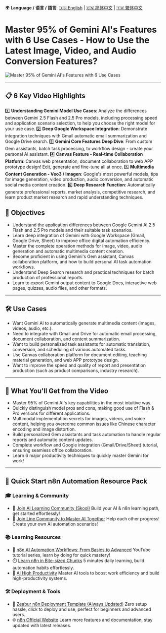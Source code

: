 🌍 **Language / 语言 / 語言**: [🇺🇸 English](./readme-en.md) | [🇨🇳 简体中文](./readme-cn.md) | [🇹🇼 繁体中文](./readme.md)

# Master 95% of Gemini AI's Features with 6 Use Cases - How to Use the Latest Image, Video, and Audio Conversion Features?

![Master 95% of Gemini AI's Features with 6 Use Cases](https://github.com/qwedsazxc78/ai-automation-n8n/blob/main/n8n/40-gemini-6-user-case/cover.png?raw=true)

---

## 📋 6 Key Video Highlights

1️⃣ **Understanding Gemini Model Use Cases**: Analyze the differences between Gemini 2.5 Flash and 2.5 Pro models, including processing speed and application scenario selection, to help you choose the right model for your use case.
2️⃣ **Deep Google Workspace Integration**: Demonstrate integration techniques with Gmail automatic email summarization and Google Drive search.
3️⃣ **Gemini Core Features Deep Dive**: From custom Gem assistants, batch task processing, to workflow design - create your personal AI assistant.
4️⃣ **Canvas Feature - Real-time Collaboration Platform**: Canvas web presentation, document collaboration to web APP prototype design! Edit, generate and fine-tune all at once.
5️⃣ **Multimedia Content Generation - Veo3 / Imagen**: Google's most powerful models, tips for image generation, video production, audio conversion, and automatic social media content creation.
6️⃣ **Deep Research Function**: Automatically generate professional reports, market analysis, competitive research, and learn product market research and rapid understanding techniques.

## 🎯 Objectives

* Understand the application differences between Google Gemini AI 2.5 Flash and 2.5 Pro models and their suitable task scenarios.
* Learn deep integration of Gemini with Google Workspace (Gmail, Google Drive, Sheet) to improve office digital automation efficiency.
* Master the complete operation methods for image, video, audio generation and automatic multimedia content creation.
* Become proficient in using Gemini's Gem assistant, Canvas collaboration platform, and how to build personal AI task automation workflows.
* Understand Deep Search research and practical techniques for batch production of professional reports.
* Learn to export Gemini output content to Google Docs, interactive web pages, quizzes, audio files, and other formats.

---

## 🛠️ Use Cases

* Want Gemini AI to automatically generate multimedia content (images, videos, audio, etc.).
* Need to integrate with Gmail and Drive for automatic email processing, document collaboration, and content summarization.
* Want to build personalized task assistants for automatic translation, conversion, and scheduling of various automated tasks.
* Use Canvas collaboration platform for document editing, teaching material generation, and web APP prototype design.
* Want to improve the speed and quality of report and presentation production (such as product comparisons, industry research).

---

## 🎥 What You'll Get from the Video

* Master 95% of Gemini AI's key capabilities in the most intuitive way.
* Quickly distinguish model pros and cons, making good use of Flash & Pro versions for different applications.
* Multimodal implementation secrets for images, videos, and voice content, helping you overcome common issues like Chinese character encoding and image distortion.
* Build personalized Gem assistants and task automation to handle regular reports and automatic content updates.
* Complete workflow and Google integration (Gmail/Drive/Sheet) tutorial, ensuring seamless office collaboration.
* Learn 6 major productivity techniques to quickly master Gemini for work!

---

## 🚀 Quick Start n8n Automation Resource Pack

### 🎓 Learning & Community

* 🔗 [Join AI Learning Community (Skool)](https://www.skool.com/ai-brain-alex/about?ref=5dde9b20e8e7432aa9a01df6e89685f4)
  Build your AI & n8n learning path, get started effortlessly!
* 🔗 [Join Line Community to Master AI Together](https://line.me/ti/g2/ZypIgLSzVPweRBgBqKvaRU10WEmnotuZOr7Lpg)
  Help each other progress! Create your own AI automation scenarios!

### 📚 Learning Resources

* 🎥 [n8n AI Automation Workflows: From Basics to Advanced](https://youtube.com/playlist?list=PLUf88uk7T54I83MBdbuXgUuA8rVklF4FA&si=wHsQw8YJu-erSdLd)
  YouTube tutorial series, learn by doing for quick mastery!
* ⏱️ [Learn n8n in Bite-sized Chunks](https://youtube.com/playlist?list=PLUf88uk7T54Iv6LV2NFgdTghaX2cPhtgH&si=G3gj2qn179ZFUqAZ)
  5 minutes daily learning, build automation habits effortlessly.
* 🚀 [AI High Productivity](https://www.youtube.com/playlist?list=PLUf88uk7T54KokZQSM_YRJHtou-GxucZ2)
  Master AI tools to boost work efficiency and build high-productivity systems.

### 🛠️ Deployment & Tools

* 🧩 [Zeabur n8n Deployment Template (Always Updated)](https://zeabur.com/zh-TW/templates/0TUVZ7?referralDesktop=qwedsazxc78)
  Zero setup hassle, click to deploy and use, perfect for beginners and advanced users.
* 🌐 [n8n Official Website](https://n8n.io/)
  Learn more features and documentation, stay updated with latest releases.